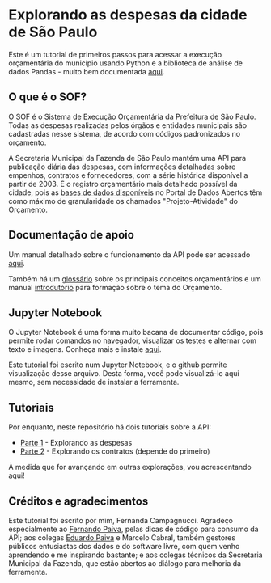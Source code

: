 # Explorando as despesas da cidade de São Paulo

Este é um tutorial de primeiros passos para acessar a execução orçamentária do município usando Python e a biblioteca de análise de dados Pandas - muito bem documentada [aqui](https://pandas.pydata.org/pandas-docs/stable/).

## O que é o SOF?

O SOF é o Sistema de Execução Orçamentária da Prefeitura de São Paulo. Todas as despesas realizadas pelos órgãos e entidades municipais são cadastradas nesse sistema, de acordo com códigos padronizados no orçamento.

A Secretaria Municipal da Fazenda de São Paulo mantém uma API para publicação diária das despesas, com informações detalhadas sobre empenhos, contratos e fornecedores, com a série histórica disponível a partir de 2003. É o registro orçamentário mais detalhado possível da cidade, pois as [bases de dados disponíveis](http://orcamento.sf.prefeitura.sp.gov.br/orcamento/execucao.html) no Portal de Dados Abertos têm como máximo de granularidade os chamados "Projeto-Atividade" do Orçamento.

## Documentação de apoio

Um manual detalhado sobre o funcionamento da API pode ser acessado [aqui](https://api.prodam.sp.gov.br/store/site/themes/fancy/templates/api/documentation/download.jag?tenant=null&resourceUrl=/registry/resource/_system/governance/apimgt/applicationdata/provider/admin/SOF/v2.1.0/documentation/files/MANUAL_SOF_API.pdf).

Também há um [glossário](http://orcamento.sf.prefeitura.sp.gov.br/orcamento/uploads/glossario.pdf) sobre os principais conceitos orçamentários e um manual [introdutório](https://www.paulofreire.org/images/pdfs/livros/Cadernos_Formacao_Planejamento_Orcamento.pdf) para formação sobre o tema do Orçamento.

## Jupyter Notebook

O Jupyter Notebook é uma forma muito bacana de documentar código, pois permite rodar comandos no navegador, visualizar os testes e alternar com texto e imagens. Conheça mais e instale [aqui](http://jupyter.org/).

Este tutorial foi escrito num Jupyter Notebook, e o github permite visualização desse arquivo. Desta forma, você pode visualizá-lo aqui mesmo, sem necessidade de instalar a ferramenta.

## Tutoriais

Por enquanto, neste repositório há dois tutoriais sobre a API:

* [Parte 1](https://github.com/campagnucci/api_sof/blob/master/SOF_Execucao_Orcamentaria_PMSP.ipynb) - Explorando as despesas
* [Parte 2](https://github.com/campagnucci/api_sof/blob/master/SOF_Contratos.ipynb) - Explorando os contratos (depende do primeiro)

À medida que for avançando em outras explorações, vou acrescentando aqui!

## Créditos e agradecimentos

Este tutorial foi escrito por mim, Fernanda Campagnucci. Agradeço especialmente ao [Fernando Paiva](https://github.com/fernandosjp), pelas dicas de código para consumo da API; aos colegas [Eduardo Paiva](https://github.com/eduspano) e Marcelo Cabral, também gestores públicos entusiastas dos dados e do software livre, com quem venho aprendendo e me inspirando bastante; e aos colegas técnicos da Secretaria Municipal da Fazenda, que estão abertos ao diálogo para melhoria da ferramenta.
